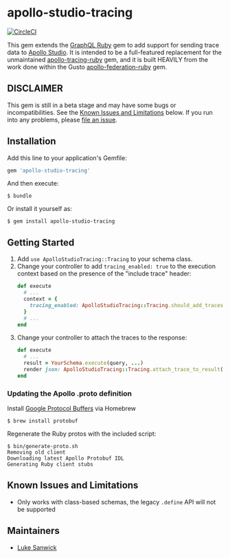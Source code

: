 # apollo-studio-tracing

[![CircleCI](https://circleci.com/gh/EnjoyTech/apollo-studio-tracing-ruby/tree/master.svg?style=svg)](https://circleci.com/gh/EnjoyTech/apollo-studio-tracing-ruby/tree/master)

This gem extends the [GraphQL Ruby](http://graphql-ruby.org/) gem to add support for sending trace data to [Apollo Studio](https://www.apollographql.com/docs/studio/). It is intended to be a full-featured replacement for the unmaintained [apollo-tracing-ruby](https://github.com/uniiverse/apollo-tracing-ruby) gem, and it is built HEAVILY from the work done within the Gusto [apollo-federation-ruby](https://github.com/Gusto/apollo-federation-ruby) gem.

## DISCLAIMER

This gem is still in a beta stage and may have some bugs or incompatibilities. See the [Known Issues and Limitations](#known-issues-and-limitations) below. If you run into any problems, please [file an issue](https://github.com/EnjoyTech/apollo-studio-tracing-ruby/issues).

## Installation

Add this line to your application's Gemfile:

```ruby
gem 'apollo-studio-tracing'
```

And then execute:

    $ bundle

Or install it yourself as:

    $ gem install apollo-studio-tracing

## Getting Started

1. Add `use ApolloStudioTracing::Tracing` to your schema class.
2. Change your controller to add `tracing_enabled: true` to the execution context based on the presence of the "include trace" header:
   ```ruby
   def execute
     # ...
     context = {
       tracing_enabled: ApolloStudioTracing::Tracing.should_add_traces(headers)
     }
     # ...
   end
   ```
3. Change your controller to attach the traces to the response:
   ```ruby
   def execute
     # ...
     result = YourSchema.execute(query, ...)
     render json: ApolloStudioTracing::Tracing.attach_trace_to_result(result)
   end
   ```

### Updating the Apollo .proto definition

Install [Google Protocol Buffers](https://github.com/protocolbuffers/protobuf) via Homebrew

```
$ brew install protobuf
```

Regenerate the Ruby protos with the included script:

```
$ bin/generate-proto.sh
Removing old client
Downloading latest Apollo Protobuf IDL
Generating Ruby client stubs
```

## Known Issues and Limitations

- Only works with class-based schemas, the legacy `.define` API will not be supported

## Maintainers

- [Luke Sanwick](https://github.com/lsanwick)

